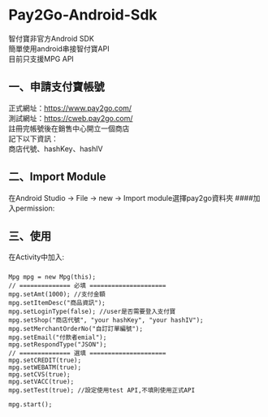 Pay2Go-Android-Sdk
===================================
智付寶非官方Android SDK<br /> 
簡單使用android串接智付寶API<br /> 
目前只支援MPG API

一、申請支付寶帳號
----------------------------------- 
正式網址：https://www.pay2go.com/<br /> 
測試網址：https://cweb.pay2go.com/<br /> 
註冊完帳號後在銷售中心開立一個商店<br /> 
記下以下資訊：<br /> 
商店代號、hashKey、hashIV

二、Import Module
----------------------------------- 
在Android Studio -> File -> new -> Import module選擇pay2go資料夾
####加入permission:
    <uses-permission android:name="android.permission.INTERNET"/>
  
三、使用
----------------------------------- 
在Activity中加入:
### 
    Mpg mpg = new Mpg(this);
    // ============== 必填 =====================
    mpg.setAmt(1000); //支付金額
    mpg.setItemDesc("商品資訊");
    mpg.setLoginType(false); //user是否需要登入支付寶
    mpg.setShop("商店代號", "your hashKey", "your hashIV");
    mpg.setMerchantOrderNo("自訂訂單編號");
    mpg.setEmail("付款者emial");
    mpg.setRespondType("JSON");
    // ============== 選填 =====================
    mpg.setCREDIT(true);
    mpg.setWEBATM(true);
    mpg.setCVS(true);
    mpg.setVACC(true);
    mpg.setTest(true); //設定使用test API,不填則使用正式API
    
    mpg.start();
